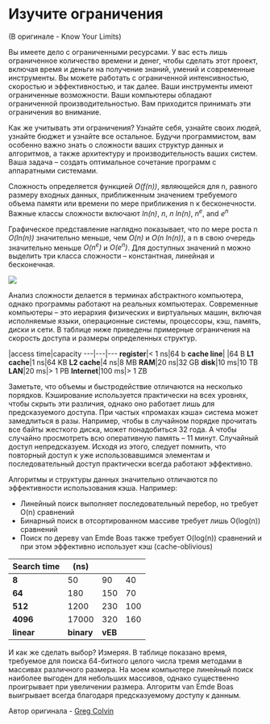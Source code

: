 # Изучите ограничения
(В оригинале - Know Your Limits)

Вы имеете дело с ограниченными ресурсами. У вас есть лишь ограниченное количество времени и денег, чтобы сделать этот проект, включая время и деньги на получение знаний, умений и современные инструменты. Вы можете работать с ограниченной интенсивностью, скоростью и эффективностью, и так далее. Ваши инструменты имеют ограниченные возможности. Ваши компьютеры обладают ограниченной производительностью. Вам приходится принимать эти ограничения во внимание.

Как же учитывать эти ограничения? Узнайте себя, узнайте своих людей, узнайте бюджет и узнайте все остальное. Будучи программистом, вам особенно важно знать о сложности ваших структур данных и алгоритмов, а также архитектуру и производительность ваших систем. Ваша задача – создать оптимальное сочетание программ с аппаратными системами.

Сложность определяется функцией *O(f(n))*, являющейся для n, равного размеру входных данных, приближенным значением требуемого объема памяти или времени по мере приближения n к бесконечности. Важные классы сложности включают *ln(n)*, *n*, *n ln(n)*, *n<sup>e</sup>*, and *e<sup>n</sup>*

Графическое представление наглядно показывает, что по мере роста n *O(ln(n))* значительно меньше, чем *O(n)* и *O(n ln(n))*, а n в свою очередь значительно меньше *O(n<sup>e</sup>)* и *O(e<sup>n</sup>)*. Для доступных значений n можно выделить три класса сложности – константная, линейная и бесконечная.

![](http://programmer.97things.oreilly.com/wiki/images/c/c0/Clearly.jpeg)

Анализ сложности делается в терминах абстрактного компьютера, однако программы работают на реальных компьютерах. Современные компьютеры – это иерархия физических и виртуальных машин, включая исполняемые языки, операционные системы, процессоры, кэш, память, диски и сети. В таблице ниже приведены примерные ограничения на скорость доступа и размеры определенных структур.

|access time|capacity
---|---|---
**register**|< 1 ns|64 b
**cache line**| |64 B
**L1 cache**|1 ns|64 KB
**L2 cache**|4 ns|8 MB
**RAM**|20 ns|32 GB
**disk**|10 ms|10 TB
**LAN**|20 ms|> 1 PB
**Internet**|100 ms|> 1 ZB


Заметьте, что объемы и быстродействие отличаются на несколько порядков. Кэширование используется практически на всех уровнях, чтобы скрыть эти различия, однако оно работает лишь для предсказуемого доступа. При частых «промахах кэша» система может замедлиться в разы. Например, чтобы в случайном порядке прочитать все байты жесткого диска, может понадобиться 32 года. А чтобы случайно просмотреть всю оперативную память – 11 минут. Случайный доступ непредсказуем. Исходя из этого, следует помнить, что повторный доступ к уже использовавшимся элементам и последовательный доступ практически всегда работают эффективно.

Алгоритмы и структуры данных значительно отличаются по эффективности использования кэша. Например:
- Линейный поиск выполняет последовательный перебор, но требует O(n) сравнений
- Бинарный поиск в отсортированном массиве требует лишь O(log(n)) сравнений
- Поиск по дереву van Emde Boas также требует O(log(n)) сравнений и при этом эффективно использует кэш (cache-oblivious)

Search time|(ns)|||
---|---|---|---
**8**|50|90|40
**64**|180|150|70
**512**|1200|230|100
**4096**|17000|320|160
|**linear**|**binary**|**vEB**

И как же сделать выбор? Измеряя. В таблице показано время, требуемое для поиска 64-битного целого числа тремя методами в массивах различного размера. На моем компьютере линейный поиск наиболее выгоден для небольших массивов, однако существенно проигрывает при увеличении размера. Алгоритм van Emde Boas выигрывает всегда благодаря предсказуемому доступу к данным.

Автор оригинала - [Greg Colvin](http://programmer.97things.oreilly.com/wiki/index.php/Greg_Colvin)